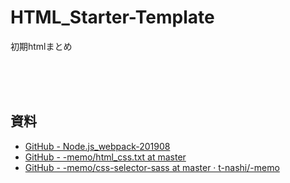 # HTML_Starter-Template
初期htmlまとめ

<br><br><br>


## 資料
* [GitHub - Node.js_webpack-201908](https://github.com/t-nashi/Node.js_webpack-201908)
* [GitHub - -memo/html_css.txt at master](https://github.com/t-nashi/-memo/blob/master/html_css.txt)
* [GitHub - -memo/css-selector-sass at master · t-nashi/-memo](https://github.com/t-nashi/-memo/blob/master/css-selector-sass)
